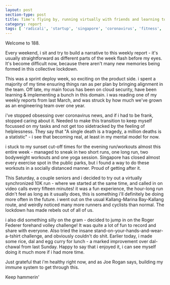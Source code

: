 ```yaml
---
layout: post
section-type: post
title: Time's flying by, running virtually with friends and learning to cook in lockdown! | Weekly Report 188
category: report
tags: [ 'radicali', 'startup', 'singapore', 'coronavirus', 'fitness', 'cooking' ]
---
```


Welcome to 188.

Every weekend, i sit and try to build a narrative to this weekly report - it's usually straightforward as different parts of the week flash before my eyes. It's become difficult now, because there aren't many new memories being formed in this collective lockdown.

This was a sprint deploy week, so exciting on the product side. i spent a majority of my time ensuring things ran as per plan by bringing alignment in the team. Off late, my main focus has been on cloud security, have been learning & implementing a bunch in this domain. i was reading one of my weekly reports from last March, and was struck by how much we've grown as an engineering team over one year.

i've stopped obsessing over coronavirus news, and if i had to be frank, stopped caring about it. Needed to make this transition to keep myself focussed on my tasks and not get too sidetracked by the feeling of helplessness. They say that "A single death is a tragedy, a million deaths is a statistic" - i see that becoming real, at least in my mental model for now.

i stuck to my sunset cut-off times for the evening run/workouts almost this entire week - managed to sneak in two short runs, one long run, two bodyweight workouts and one yoga session. Singapore has closed almost every exercise spot in the public parks, but i found a way to do these workouts in a socially distanced manner. Proud of getting after it. 

This Saturday, a couple seniors and i decided to try out a virtually synchronized 10K run - where we started at the same time, and called in on video calls every fifteen minutes! it was a fun experience, the hour-long run didn't feel as long as it usually does, this is something i'll definitely be doing more often in the future. i went out on the usual Kallang-Marina Bay-Kallang route, and weirdly noticed many more runners and cyclists than normal. The lockdown has made rebels out of all of us.

i also did something silly on the gram - decided to jump in on the Roger Federer forehand volley challenge! It was quite a lot of fun to record and share with everyone. Also tried the insane stand-on-your-hands-and-wear-a-tshirt challenge, and obviously couldn't do shit. Earlier today, i made some rice, dal and egg curry for lunch - a marked improvement over dal-chawal from last Sunday. Happy to say that i enjoyed it, i can see myself doing it much more if i had more time.

Just grateful that i'm healthy right now, and as Joe Rogan says, building my immune system to get through this. 

Keep hammerin'